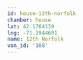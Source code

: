 ```yaml
---
id: house-12th-norfolk
chamber: house
lat: 42.1764139
lng: -71.1944601
name: 12th Norfolk
van_id: '108'
---
```

